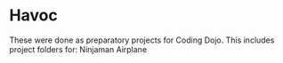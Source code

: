 # Havoc
These were done as preparatory projects for Coding Dojo.
This includes project folders for:
Ninjaman
Airplane
